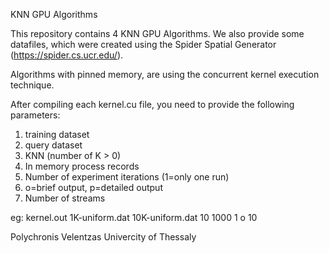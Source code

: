 KNN GPU Algorithms

This repository contains 4 KNN GPU Algorithms. We also provide some datafiles, which were created using the Spider Spatial Generator (https://spider.cs.ucr.edu/).

Algorithms with pinned memory, are using the concurrent kernel execution technique.

After compiling each kernel.cu file, you need to provide the following parameters:

1) training dataset
2) query dataset
3) KNN (number of K > 0)
4) In memory process records
5) Number of experiment iterations (1=only one run)
6) o=brief output, p=detailed output
7) Number of streams

eg: kernel.out 1K-uniform.dat 10K-uniform.dat 10 1000 1 o 10


Polychronis Velentzas
Univercity of Thessaly
